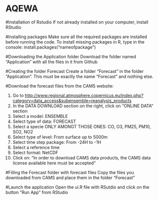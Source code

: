 # AQEWA
#Installation of Rstudio
If not already installed on your computer, install RStudio

#Installing packages
Make sure all the required packages are installed before running the code.
To install missing packages in R, type in the console:
install.packages(“nameofpackage”)

#Downloading the Application folder
Download the folder named “Application” with all the files in it from Github

#Creating the folder Forecast
Create a folder “Forecast” in the folder “Application”. This must be exactly the name “Forecast” and nothing else.

#Download the forecast files from the CAMS website:
1.	Go to http://www.regional.atmosphere.copernicus.eu/index.php?category=data_access&subensemble=reanalysis_products
2.	In the DATA DOWNLOAD section on the right, click on “ONLINE DATA” section
3.	Select a model: ENSEMBLE
4.	Select type of data: FORECAST
5.	Select a specie ONLY AMONGT THOSE ONES: CO, O3, PM25, PM10, SO2, NO2
6.	Select type of level: From surface up to 5000m
7.	Select time step package: From -24H to -1H
8.	Select a reference time
9.	Select format: NetCDF
10.	Click on: “In order to download CAMS data products, the CAMS data license available here must be accepted”

#Filling the Forecast folder with forecast files
Copy the files you downloaded from CAMS and place them in the folder “Forecast”

#Launch the application
Open the ui.R file with RSutdio and click on the button “Run App” from RStudio
